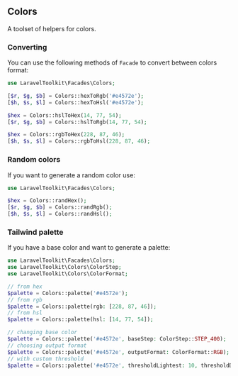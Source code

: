 ## Colors

A toolset of helpers for colors.

### Converting
You can use the following methods of `Facade` to convert between colors format:
```php
use LaravelToolkit\Facades\Colors;

[$r, $g, $b] = Colors::hexToRgb('#e4572e');
[$h, $s, $l] = Colors::hexToHsl('#e4572e');

$hex = Colors::hslToHex(14, 77, 54);
[$r, $g, $b] = Colors::hslToRgb(14, 77, 54);

$hex = Colors::rgbToHex(228, 87, 46);
[$h, $s, $l] = Colors::rgbToHsl(228, 87, 46);

```

### Random colors
If you want to generate a random color use:
```php
use LaravelToolkit\Facades\Colors;

$hex = Colors::randHex();
[$r, $g, $b] = Colors::randRgb();
[$h, $s, $l] = Colors::randHsl();

```

### Tailwind palette
If you have a base color and want to generate a palette:
```php
use LaravelToolkit\Facades\Colors;
use LaravelToolkit\Colors\ColorStep;
use LaravelToolkit\Colors\ColorFormat;

// from hex
$palette = Colors::palette('#e4572e');
// from rgb
$palette = Colors::palette(rgb: [228, 87, 46]);
// from hsl
$palette = Colors::palette(hsl: [14, 77, 54]);

// changing base color
$palette = Colors::palette('#e4572e', baseStep: ColorStep::STEP_400);
// choosing output format
$palette = Colors::palette('#e4572e', outputFormat: ColorFormat::RGB);
// with custom threshold
$palette = Colors::palette('#e4572e', thresholdLightest: 10, thresholdDarkest: 10);

```